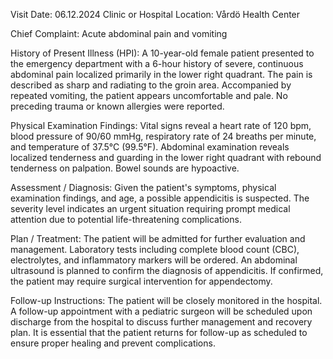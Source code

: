  Visit Date: 06.12.2024
Clinic or Hospital Location: Vårdö Health Center

Chief Complaint: Acute abdominal pain and vomiting

History of Present Illness (HPI): A 10-year-old female patient presented to the emergency department with a 6-hour history of severe, continuous abdominal pain localized primarily in the lower right quadrant. The pain is described as sharp and radiating to the groin area. Accompanied by repeated vomiting, the patient appears uncomfortable and pale. No preceding trauma or known allergies were reported.

Physical Examination Findings: Vital signs reveal a heart rate of 120 bpm, blood pressure of 90/60 mmHg, respiratory rate of 24 breaths per minute, and temperature of 37.5°C (99.5°F). Abdominal examination reveals localized tenderness and guarding in the lower right quadrant with rebound tenderness on palpation. Bowel sounds are hypoactive.

Assessment / Diagnosis: Given the patient's symptoms, physical examination findings, and age, a possible appendicitis is suspected. The severity level indicates an urgent situation requiring prompt medical attention due to potential life-threatening complications.

Plan / Treatment: The patient will be admitted for further evaluation and management. Laboratory tests including complete blood count (CBC), electrolytes, and inflammatory markers will be ordered. An abdominal ultrasound is planned to confirm the diagnosis of appendicitis. If confirmed, the patient may require surgical intervention for appendectomy.

Follow-up Instructions: The patient will be closely monitored in the hospital. A follow-up appointment with a pediatric surgeon will be scheduled upon discharge from the hospital to discuss further management and recovery plan. It is essential that the patient returns for follow-up as scheduled to ensure proper healing and prevent complications.